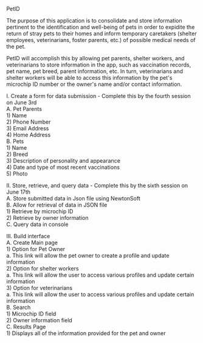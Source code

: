 PetID    

The purpose of this application is to consolidate and store information pertinent to the identification and well-being of pets in order to expidite the return of stray pets to their homes and inform temporary caretakers (shelter employees, veterinarians, foster parents, etc.) of possible medical needs of the pet.    

PetID will accomplish this by allowing pet parents, shelter workers, and veterinarians to store information in the app, such as vaccination records, pet name, pet breed, parent information, etc. In turn, veterinarians and shelter workers will be able to access this information by the pet's microchip ID number or the owner's name and/or contact information.    

I.   Create a form for data submission - Complete this by the fourth session on June 3rd   
     A. Pet Parents    
        1) Name   
        2) Phone Number    
        3) Email Address   
        4) Home Address    
     B. Pets     
        1) Name   
        2) Breed    
        3) Description of personality and appearance     
        4) Date and type of most recent vaccinations   
        5) Photo    

II.  Store, retrieve, and query data - Complete this by the sixth session on June 17th    
     A. Store submitted data in Json file using NewtonSoft     
     B. Allow for retrieval of data in JSON file     
        1) Retrieve by microchip ID     
        2) Retrieve by owner information    
     C. Query data in console    
  
III. Build interface   
     A. Create Main page    
        1) Option for Pet Owner    
           a. This link will allow the pet owner to create a profile and update information    
        2) Option for shelter workers   
           a. This link will allow the user to access various profiles and update certain information    
        3) Option for veterinarians    
           a. This link will allow the user to access various profiles and update certain information    
     B. Search   
        1) Microchip ID field    
        2) Owner information field     
     C. Results Page    
        1) Displays all of the information provided for the pet and owner    
